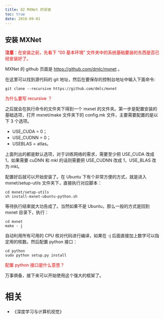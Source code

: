 ```yaml
---
title: 02 MXNet 的安装
toc: true
date: 2018-09-01
---
```


## 安装 MXNet


<span style="color:red;">**注意**：在安装之前，先看下 “00 基本环境” 文件夹中的系统基础要装的东西是否已经安装好了。</span>

MXNet 的 github 页面是 https://github.com/dmlc/mxnet 。

在这里可以找到源代码的 git 地址，然后在要保存的控制台地址中输入下面命令:

```
git clone --recursive https://github.com/dmlc/mxnet
```

<span style="color:red;">为什么要写 recursive ？</span>

之后就会在执行命令的文件夹下得到一个 mxnet 的文件夹。第一步是配置安装的基础选项，打开 mxnet/make 文件夹下的 config.mk 文件，主要需要配置的是以下 3 个选项。

- USE_CUDA = 0；
- USE_CUDNN = 0；
- USEBLAS = atlas。

上面列出的都是默认选项，对于训练网络的需求，需要至少把 USE_CUDA 改成 1，如果需要 cuDNN 和 mkl 的话则需要把 USE_CUDNN 改成 1，USE_BLAS 改为 mkl。

配置好后就可以开始安装了。在 Ubuntu 下有个非常方便的方式，就是进入 mxnet/setup-utils 文件夹下，直接执行对应脚本：

```
cd mxnet/setup-utils
sh install-mxnet-ubuntu-python.sh
```

等待执行结束就大功告成了。当然如果不是 Ubuntu，那么一般的方式是回到 mxnet 目录下，执行：

```
cd mxnet
make - j
```

自动利用所有可用的 CPU 核对代码进行编译，如果在 -j 后面直接加上数字可以指定用的核数。然后配置 python 接口：

```
cd python
sudo python setup.py install
```

<span style="color:red;">配置 python 接口是什么意思？</span>

 万事俱备，接下来可以开始使用这个强大的框架了。





# 相关

- 《深度学习与计算机视觉》
